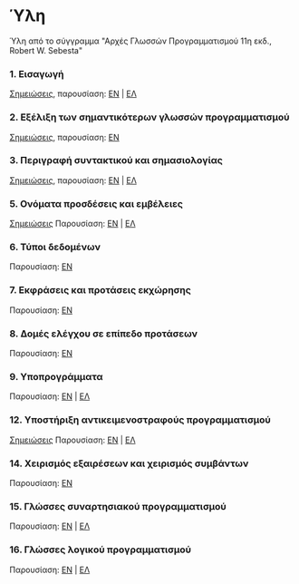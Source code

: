 # Ύλη

Ύλη από το σύγγραμμα "Αρχές Γλωσσών Προγραμματισμού 11η εκδ., Robert W. Sebesta"

### 1. Εισαγωγή
[Σημειώσεις](./theory_ch1.md), παρουσίαση: [ΕΝ](./resources/pl11ch1.pdf) | [ΕΛ](./resources/pl11ch1GR.pdf)

### 2. Εξέλιξη των σημαντικότερων γλωσσών προγραμματισμού 
[Σημειώσεις](./theory_ch2.md), παρουσίαση: [ΕΝ](./resources/pl11ch2.pdf)

### 3. Περιγραφή συντακτικού και σημασιολογίας
[Σημειώσεις](./theory_ch3.md), παρουσίαση: [ΕΝ](./resources/pl11ch3.pdf) | [ΕΛ](./resources/pl11ch3GR.pdf)

### 5. Ονόματα προσδέσεις και εμβέλειες 
[Σημειώσεις](./theory_ch5.md) Παρουσίαση: [ΕΝ](./resources/pl11ch5.pdf) | [ΕΛ](./resources/pl11ch5GR.pdf)

### 6. Τύποι δεδομένων
Παρουσίαση: [ΕΝ](./resources/pl11ch6.pdf)

### 7. Εκφράσεις και προτάσεις εκχώρησης
Παρουσίαση: [ΕΝ](./resources/pl11ch7.pdf)

### 8. Δομές ελέγχου σε επίπεδο προτάσεων
Παρουσίαση: [ΕΝ](./resources/pl11ch8.pdf)

### 9. Υποπρογράμματα
Παρουσίαση: [ΕΝ](./resources/pl11ch9.pdf) | [ΕΛ](./resources/pl11ch9GR.pdf)

### 12. Υποστήριξη αντικειμενοστραφούς προγραμματισμού
[Σημειώσεις](./theory_ch12.md) Παρουσίαση: [ΕΝ](./resources/pl11ch12.pdf) | [ΕΛ](./resources/pl11ch12GR.pdf)

### 14. Χειρισμός εξαιρέσεων και χειρισμός συμβάντων
Παρουσίαση: [ΕΝ](./resources/pl11ch14.pdf) 

### 15. Γλώσσες συναρτησιακού προγραμματισμού
Παρουσίαση: [ΕΝ](./resources/pl11ch15.pdf) | [ΕΛ](./resources/pl11ch15GR.pdf)

### 16. Γλώσσες λογικού προγραμματισμού
Παρουσίαση: [ΕΝ](./resources/pl11ch16.pdf) | [ΕΛ](./resources/pl11ch15GR.pdf)